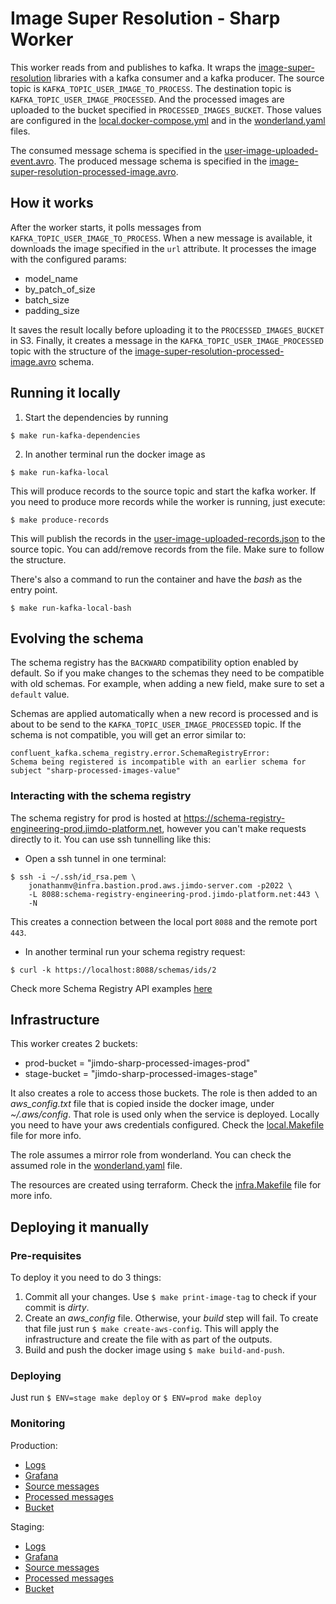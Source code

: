 # Image Super Resolution - Sharp Worker

This worker reads from and publishes to kafka. It wraps the [image-super-resolution](https://github.com/idealo/image-super-resolution)
libraries with a kafka consumer and a kafka producer.
The source topic is `KAFKA_TOPIC_USER_IMAGE_TO_PROCESS`. The destination topic is `KAFKA_TOPIC_USER_IMAGE_PROCESSED`. 
And the processed images are uploaded to the bucket specified in `PROCESSED_IMAGES_BUCKET`.
Those values are configured in the [local.docker-compose.yml](./local.docker-compose.yml) and in the
[wonderland.yaml](./wonderland.yaml) files.

The consumed message schema is specified in the [user-image-uploaded-event.avro](./ISR/avro/user-image-uploaded.avro).
The produced message schema is specified in the [image-super-resolution-processed-image.avro](./ISR/avro/image-super-resolution-processed-image.avro).


## How it works

After the worker starts, it polls messages from `KAFKA_TOPIC_USER_IMAGE_TO_PROCESS`. 
When a new message is available, it downloads the image specified in the `url` attribute.
It processes the image with the configured params:
 - model_name
 - by_patch_of_size
 - batch_size
 - padding_size
 
 It saves the result locally before uploading it to the `PROCESSED_IMAGES_BUCKET` in S3.
 Finally, it creates a message in the `KAFKA_TOPIC_USER_IMAGE_PROCESSED` topic with the structure of the 
 [image-super-resolution-processed-image.avro](./ISR/avro/image-super-resolution-processed-image.avro) schema.

## Running it locally

1. Start the dependencies by running
```shell script
$ make run-kafka-dependencies 
```

2. In another terminal run the docker image as
```shell script
$ make run-kafka-local
```
This will produce records to the source topic and start the kafka worker.
If you need to produce more records while the worker is running, just execute:
```shell script
$ make produce-records
```
This will publish the records in the [user-image-uploaded-records.json](./scripts/user-image-uploaded-records.json)
to the source topic. You can add/remove records from the file. Make sure to follow the structure.

There's also a command to run the container and have the *bash* as the entry point.
```shell script
$ make run-kafka-local-bash
```


## Evolving the schema

The schema registry has the `BACKWARD` compatibility option enabled by default. So if you make changes to the schemas 
they need to be compatible with old schemas. For example, when adding a new field, make sure to set a `default` value. 

Schemas are applied automatically when a new record is processed and is about to be send to the `KAFKA_TOPIC_USER_IMAGE_PROCESSED` topic.
If the schema is not compatible, you will get an error similar to:

```shell script
confluent_kafka.schema_registry.error.SchemaRegistryError:
Schema being registered is incompatible with an earlier schema for subject "sharp-processed-images-value"
```

### Interacting with the schema registry

The schema registry for prod is hosted at https://schema-registry-engineering-prod.jimdo-platform.net, however you can't 
make requests directly to it. You can use ssh tunnelling like this:

- Open a ssh tunnel in one terminal:
```shell script
$ ssh -i ~/.ssh/id_rsa.pem \
    jonathanmv@infra.bastion.prod.aws.jimdo-server.com -p2022 \
    -L 8088:schema-registry-engineering-prod.jimdo-platform.net:443 \
    -N
```

This creates a connection between the local port `8088` and the remote port `443`.

- In another terminal run your schema registry request:
```shell script
$ curl -k https://localhost:8088/schemas/ids/2
``` 

Check more Schema Registry API examples [here](https://docs.confluent.io/platform/current/schema-registry/develop/using.html)

## Infrastructure

This worker creates 2 buckets:
- prod-bucket = "jimdo-sharp-processed-images-prod"
- stage-bucket = "jimdo-sharp-processed-images-stage"

It also creates a role to access those buckets. The role is then added to an *aws_config.txt* file that is copied inside the
 docker image, under *~/.aws/config*. That role is used only when the service is deployed. Locally you need to have your aws credentials
configured. Check the [local.Makefile](./local.Makefile) file for more info.

The role assumes a mirror role from wonderland. You can check the assumed role in the [wonderland.yaml](./wonderland.yaml) file.

The resources are created using terraform. Check the [infra.Makefile](./infra.Makefile) file for more info.


## Deploying it manually

### Pre-requisites

To deploy it you need to do 3 things:
1. Commit all your changes. Use `$ make print-image-tag` to check if your commit is *dirty*.
2. Create an *aws_config* file. Otherwise, your *build* step will fail.
To create that file just run `$ make create-aws-config`.
This will apply the infrastructure and create the file with as part of the outputs.
3. Build and push the docker image using `$ make build-and-push`.


### Deploying

Just run `$ ENV=stage make deploy` or `$ ENV=prod make deploy`


### Monitoring

Production:
- [Logs](https://app-eu.logz.io/#/goto/14ac651e4e5f47c1e31e28aad112061f?switchToAccountId=15295)
- [Grafana](https://grafana.jimdo-platform.net/d/000000122/wonderland-user-services?orgId=1&refresh=1m&var-collector=prometheus.jimdo-platform.net&var-service=sharp-worker-isr-processor-prod&var-component=All&from=now-3h&to=now)
- [Source messages](https://kafka-akhq-engineering.jimdo-platform.net/ui/prod/topic/sharp-images-to-process/data?sort=Newest&partition=All)
- [Processed messages](https://kafka-akhq-engineering.jimdo-platform.net/ui/prod/topic/sharp-processed-images/data?sort=Newest&partition=All)
- [Bucket](https://s3.console.aws.amazon.com/s3/buckets/jimdo-sharp-processed-images-prod?region=eu-west-1&tab=objects)

Staging:
- [Logs](https://app-eu.logz.io/#/goto/2f98829399ee1b6775f57311eb77141b?switchToAccountId=15295)
- [Grafana](https://grafana.jimdo-platform.net/d/000000122/wonderland-user-services?orgId=1&refresh=1m&var-collector=prometheus.jimdo-platform.net&var-service=sharp-worker-isr-processor-stage&var-component=All&from=now-3h&to=now)
- [Source messages](https://kafka-akhq-engineering.jimdo-platform.net/ui/stage/topic/sharp-images-to-process/data?sort=Newest&partition=All)
- [Processed messages](https://kafka-akhq-engineering.jimdo-platform.net/ui/stage/topic/sharp-processed-images/data?sort=Newest&partition=All)
- [Bucket](https://s3.console.aws.amazon.com/s3/buckets/jimdo-sharp-processed-images-stage?region=eu-west-1&tab=objects)
